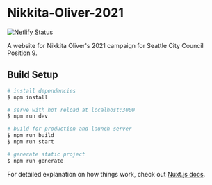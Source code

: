 # Nikkita-Oliver-2021
[![Netlify Status](https://api.netlify.com/api/v1/badges/4f50259c-0e5b-481a-a749-53f91b262fba/deploy-status)](https://app.netlify.com/sites/gracious-lumiere-ab5e7c/deploys)

A website for Nikkita Oliver's 2021 campaign for Seattle City Council Position 9.

## Build Setup

```bash
# install dependencies
$ npm install

# serve with hot reload at localhost:3000
$ npm run dev

# build for production and launch server
$ npm run build
$ npm run start

# generate static project
$ npm run generate
```

For detailed explanation on how things work, check out [Nuxt.js docs](https://nuxtjs.org).
